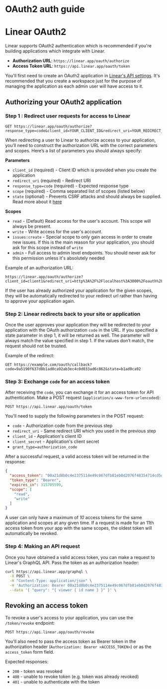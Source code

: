 # OAuth2 auth guide

# Linear OAuth2

Linear supports OAuth2 authentication which is recommended if you're building applications which integrate with Linear.

- **Authorization URL**: `https://linear.app/oauth/authorize`
- **Access Token URL**: `https://api.linear.app/oauth/token`

You'll first need to create an OAuth2 application in [Linear's API settings](https://linear.app/settings/api). It's recommended that you create a workspace just for the purpose of managing the application as each admin user will have access to it.

## Authorizing your OAuth2 application

### Step 1 : Redirect user requests for access to Linear

```
GET https://linear.app/oauth/authorize?response_type=code&client_id=YOUR_CLIENT_ID&redirect_uri=YOUR_REDIRECT_URL&state=SECURE_RANDOM&scope=read
```

When redirecting a user to Linear to authorize access to your application, you’ll need to construct the authorization URL with the correct parameters and scopes. Here’s a list of parameters you should always specify:

**Parameters**

- `client_id` (required) - Client ID which is provided when you create the application
- `redirect_uri` (required) - Redirect URI
- `response_type=code` (required) - Expected response type
- `scope` (required) - Comma separated list of scopes (listed below)
- `state` (optional) - Prevents CSRF attacks and should always be supplied. Read more about it [here](https://auth0.com/docs/protocols/state-parameters)

**Scopes**

- `read` - (Default) Read access for the user's account. This scope will always be present.
- `write` - Write access for the user's account.
- `issues:create` - Special scope to only gain access in order to create new issues. If this is the main reason for your application, you should ask for this scope instead of `write`
- `admin` - Full access to admin level endpoints. You should never ask for this permission unless it's absolutely needed

Example of an authorization URL:

```
https://linear.app/oauth/authorize?client_id=client1&redirect_uri=http%3A%2F%2Flocalhost%3A3000%2Foauth%2Fcallback&response_type=code&scope=read,write
```

If the user has already authorized your application for the given scopes, they will be automatically redirected to your redirect url rather than having to approve your application again.

### Step 2: Linear redirects back to your site or application

Once the user approves your application they will be redirected to your application with the OAuth authorization `code` in the URL. If you specified a state parameter in step 1, it will be returned as well. The parameter will always match the value specified in step 1. If the values don’t match, the request should not be trusted.

Example of the redirect:

```
GET https://example.com/oauth/callback?code=9a5190f637d8b1ad0ca92ab3ec4c0d033ad6c862&state=b1ad0ca92
```

### Step 3: Exchange `code` for an access token

After receiving the `code`, you can exchange it for an access token for API authentication. Make a POST request (`application/x-www-form-urlencoded`):

```
POST https://api.linear.app/oauth/token
```

You'll need to supply the following parameters in the POST request:

- `code` - Authorization code from the previous step
- `redirect_uri` - Same redirect URI which you used in the previous step
- `client_id` - Application's client ID
- `client_secret` - Application's client secret
- `grant_type=authorization_code`

After a successful request, a valid access token will be returned in the response:

```json
{
  "access_token": "00a21d8b0c4e2375114e49c067dfb81eb0d2076f48354714cd5df984d87b67cc",
  "token_type": "Bearer",
  "expires_in": 315705599,
  "scope": [
    "read",
    "write"
  ]
}
```
A user can only have a maximum of *10* access tokens for the same application and scopes at any given time. If a request is made for an 11th access token from your app with the same scopes, the oldest token will automatically be revoked.

### Step 4: Making an API request

Once you have obtained a valid access token, you can make a request to Linear's GraphQL API. Pass the token as an authorization header:

```bash
curl https://api.linear.app/graphql \
  -X POST \
  -H "Content-Type: application/json" \
  -H 'Authorization: Bearer 00a21d8b0c4e2375114e49c067dfb81eb0d2076f48354714cd5df984d87b67cc' \
  --data '{ "query": "{ viewer { id name } }" }' \
```

## Revoking an access token

To revoke a user's access to your application, you can use the `/token/revoke` endpoint:

```
POST https://api.linear.app/oauth/revoke
```

You'll also need to pass the access token as Bearer token in the authorization header (`Authorization: Bearer <ACCESS_TOKEN>`) or as the `access_token` form field.

Expected responses:

- `200` - token was revoked
- `400` - unable to revoke token (e.g. token was already revoked)
- `401` - unable to authenticate with the token

